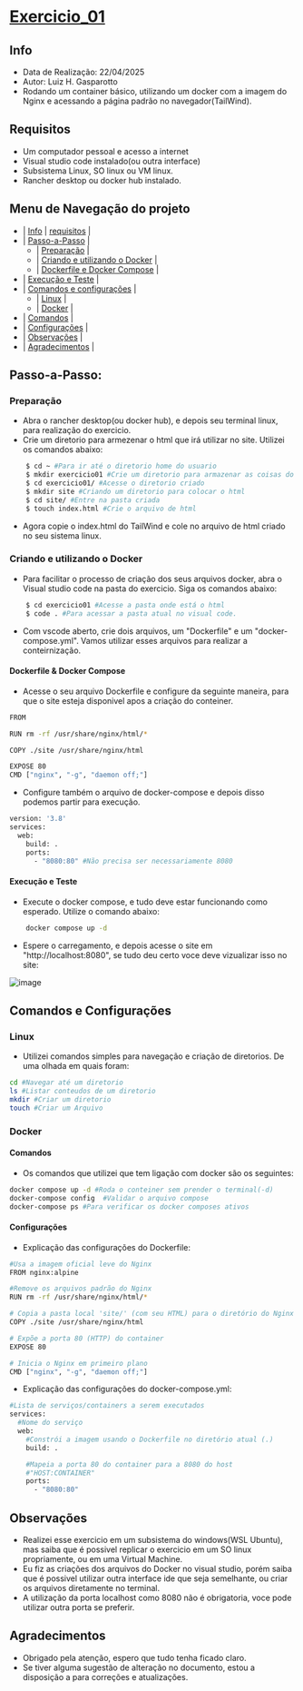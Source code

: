 # [Exercicio_01](#exercicio_01)

## Info
- Data de Realização: 22/04/2025
- Autor: Luiz H. Gasparotto
- Rodando um container básico, utilizando um docker com a imagem do Nginx e acessando a página padrão no navegador(TailWind).

## Requisitos
- Um computador pessoal e acesso a internet
- Visual studio code instalado(ou outra interface)
- Subsistema Linux, SO linux ou VM linux.
- Rancher desktop ou docker hub instalado.

## Menu de Navegação do projeto
- | [Info](#info) | [requisitos](#requisitos) |
- | [Passo-a-Passo](#passo-a-passo) |
    - | [Preparação](#preparação) |
    - | [Criando e utilizando o Docker](#criando-e-utilizando-o-docker) | 
    - | [Dockerfile e Docker Compose](#dockerfile-e-docker-compose) |
- | [Execução e Teste](#execução-e-teste) |
- | [Comandos e configurações](#comandos-e-configurações) |
    - | [Linux](#linux) |
    - | [Docker](#docker) |
- | [Comandos](#comandos) |
- | [Configurações](#configurações) |
- | [Observações](#observações) |
- | [Agradecimentos](#agradecimentos) |


## Passo-a-Passo:
### Preparação
- Abra o rancher desktop(ou docker hub), e depois seu terminal linux, para realização do exercicio.
- Crie um diretorio para armezenar o html que irá utilizar no site. Utilizei os comandos abaixo:
```bash
    $ cd ~ #Para ir até o diretorio home do usuario
    $ mkdir exercicio01 #Crie um diretorio para armazenar as coisas do exercicio
    $ cd exercicio01/ #Acesse o diretorio criado 
    $ mkdir site #Criando um diretorio para colocar o html
    $ cd site/ #Entre na pasta criada
    $ touch index.html #Crie o arquivo de html
```
- Agora copie o index.html do TailWind e cole no arquivo de html criado no seu sistema linux.

### Criando e utilizando o Docker
- Para facilitar o processo de criação dos seus arquivos docker, abra o Visual studio code na pasta do exercicio. Siga os comandos abaixo:
```bash
    $ cd exercicio01 #Acesse a pasta onde está o html
    $ code . #Para acessar a pasta atual no visual code.
```
- Com vscode aberto, crie dois arquivos, um "Dockerfile" e um "docker-compose.yml". Vamos utilizar esses arquivos para realizar a conteirnização.

#### Dockerfile & Docker Compose
- Acesse o seu arquivo Dockerfile e configure da seguinte maneira, para que o site esteja disponivel apos a criação do conteiner.
```bash
FROM 

RUN rm -rf /usr/share/nginx/html/*

COPY ./site /usr/share/nginx/html

EXPOSE 80
CMD ["nginx", "-g", "daemon off;"]
```
- Configure também o arquivo de docker-compose e depois disso podemos partir para execução.
```bash
version: '3.8'
services:
  web:
    build: .
    ports:
      - "8080:80" #Não precisa ser necessariamente 8080
```
#### Execução e Teste
- Execute o docker compose, e tudo deve estar funcionando como esperado. Utilize o comando abaixo:
```bash
    docker compose up -d
```
- Espere o carregamento, e depois acesse o site em "http://localhost:8080", se tudo deu certo voce deve vizualizar isso no site:

![image](https://github.com/user-attachments/assets/e944bddc-40b7-48bf-9730-b48e6ca2d248)


## Comandos e Configurações
### Linux
- Utilizei comandos simples para navegação e criação de diretorios. De uma olhada em quais foram:
```bash
cd #Navegar até um diretorio
ls #Listar conteudos de um diretorio
mkdir #Criar um diretorio
touch #Criar um Arquivo
```

### Docker
#### Comandos
- Os comandos que utilizei que tem ligação com docker são os seguintes:
```bash
docker compose up -d #Roda o conteiner sem prender o terminal(-d)
docker-compose config  #Validar o arquivo compose
docker-compose ps #Para verificar os docker composes ativos
```
#### Configurações
- Explicação das configurações do Dockerfile:
```bash
#Usa a imagem oficial leve do Nginx
FROM nginx:alpine

#Remove os arquivos padrão do Nginx
RUN rm -rf /usr/share/nginx/html/*

# Copia a pasta local 'site/' (com seu HTML) para o diretório do Nginx no container
COPY ./site /usr/share/nginx/html

# Expõe a porta 80 (HTTP) do container
EXPOSE 80

# Inicia o Nginx em primeiro plano
CMD ["nginx", "-g", "daemon off;"]
```
- Explicação das configurações do docker-compose.yml:
```bash
#Lista de serviços/containers a serem executados
services:
  #Nome do serviço 
  web:
    #Constrói a imagem usando o Dockerfile no diretório atual (.)
    build: .

    #Mapeia a porta 80 do container para a 8080 do host
    #"HOST:CONTAINER"
    ports:
      - "8080:80"
```

## Observações
- Realizei esse exercicio em um subsistema do windows(WSL Ubuntu), mas saiba que é possivel replicar o exercicio em um SO linux propriamente, ou em uma Virtual Machine.
- Eu fiz as criações dos arquivos do Docker no visual studio, porém saiba que é possivel utilizar outra interface ide que seja semelhante, ou criar os arquivos diretamente no terminal.
- A utilização da porta localhost como 8080 não é obrigatoria, voce pode utilizar outra porta se preferir.

## Agradecimentos
- Obrigado pela atenção, espero que tudo tenha ficado claro.
- Se tiver alguma sugestão de alteração no documento, estou a disposição a para correções e atualizações.

